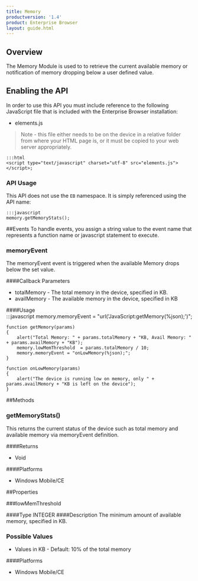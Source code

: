 ```yaml
---
title: Memory
productversion: '1.4'
product: Enterprise Browser
layout: guide.html
---
```



## Overview
The Memory Module is used to to retrieve the current available memory or notification of memory dropping below a user defined value.

## Enabling the API
In order to use this API you must include reference to the following JavaScript file that is included with the Enterprise Browser installation:

* elements.js 

> Note - this file either needs to be on the device in a relative folder from where your HTML page is, or it must be copied to your web server appropriately.

    :::html
    <script type="text/javascript" charset="utf-8" src="elements.js"></script>;


### API Usage
This API does not use the `EB` namespace. It is simply referenced using the API name:

	:::javascript
	memory.getMemoryStats();

##Events
To handle events, you assign a string value to the event name that represents a function name or javascript statement to execute.

### memoryEvent 
The memoryEvent event is triggered when the available Memory drops below the set value.

####Callback Parameters

* totalMemory - The total memory in the device, specified in KB.
* availMemory - The available memory in the device, specified in KB

####Usage  
	:::javascript
	memory.memoryEvent = "url('JavaScript:getMemory(%json);')";
  	
  	function getMemory(params)
    {
        alert("Total Memory: " + params.totalMemory + "KB, Avail Memory: " + params.availMemory + "KB");        
        memory.lowMemThreshold  = params.totalMemory / 10;
        memory.memoryEvent = "onLowMemory(%json);";     
    } 

    function onLowMemory(params)
    {
        alert("The device is running low on memory, only " + params.availMemory + "KB is left on the device");          
    }


##Methods

### getMemoryStats()
This returns the current status of the device such as total memory and available memory via memoryEvent definition.

####Returns
* Void

####Platforms

* Windows Mobile/CE

##Properties

###lowMemThreshold

####Type
<span class='text-info'>INTEGER</span> 
####Description
The minimum amount of available memory, specified in KB.

### Possible Values

* Values in KB - Default: 10% of the total memory 

####Platforms

* Windows Mobile/CE



